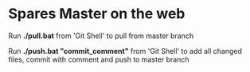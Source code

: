 # Spares Master on the web

Run **./pull.bat** from 'Git Shell' to pull from master branch

Run **./push.bat "commit_comment"** from 'Git Shell' to add all changed files, commit with comment and push to master branch